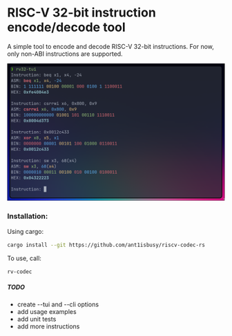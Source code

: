 # RISC-V 32-bit instruction encode/decode tool

A simple tool to encode and decode RISC-V 32-bit instructions. For now, only non-ABI instructions are supported.

![alt text](img/preview.png)

### Installation:
Using cargo:
```sh
cargo install --git https://github.com/ant1isbusy/riscv-codec-rs
```
To use, call:
```sh
rv-codec
```

##### TODO
- create --tui and --cli options
- add usage examples
- add unit tests
- add more instructions
